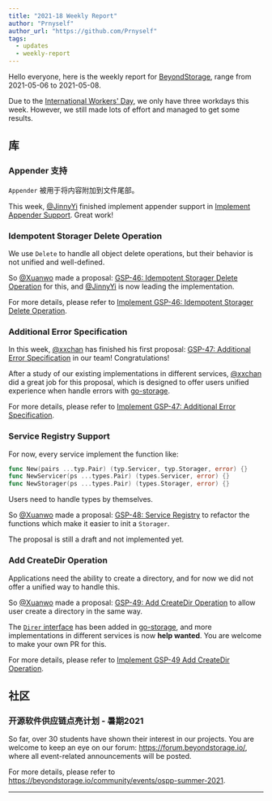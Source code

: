 ```yaml
---
title: "2021-18 Weekly Report"
author: "Prnyself"
author_url: "https://github.com/Prnyself"
tags:
  - updates
  - weekly-report
---
```


Hello everyone, here is the weekly report for [BeyondStorage](https://beyondstorage.io), range from 2021-05-06 to 2021-05-08.

Due to the [International Workers' Day](https://en.wikipedia.org/wiki/International_Workers%27_Day), we only have three workdays this week. However, we still made lots of effort and managed to get some results.

## 库

### Appender 支持

`Appender` 被用于将内容附加到文件尾部。

This week, [@JinnyYi][] finished implement appender support in [Implement Appender Support](https://github.com/beyondstorage/go-storage/issues/529). Great work!

### Idempotent Storager Delete Operation

We use `Delete` to handle all object delete operations, but their behavior is not unified and well-defined.

So [@Xuanwo][] made a proposal: [GSP-46: Idempotent Storager Delete Operation](https://github.com/beyondstorage/specs/blob/master/rfcs/46-idempotent-delete.md) for this, and [@JinnyYi][] is now leading the implementation.

For more details, please refer to [Implement GSP-46: Idempotent Storager Delete Operation](https://github.com/beyondstorage/go-storage/issues/554).

### Additional Error Specification

In this week, [@xxchan][] has finished his first proposal: [GSP-47: Additional Error Specification](https://github.com/beyondstorage/specs/blob/master/rfcs/47-additional-error-specification.md) in our team! Congratulations!

After a study of our existing implementations in different services, [@xxchan][] did a great job for this proposal, which is designed to offer users unified experience when handle errors with [go-storage][].

For more details, please refer to [Implement GSP-47: Additional Error Specification](https://github.com/beyondstorage/go-storage/issues/558).

### Service Registry Support

For now, every service implement the function like:

```go
func New(pairs ...typ.Pair) (typ.Servicer, typ.Storager, error) {}
func NewServicer(ps ...types.Pair) (types.Servicer, error) {}
func NewStorager(ps ...types.Pair) (types.Storager, error) {}
```

Users need to handle types by themselves.

So [@Xuanwo][] made a proposal: [GSP-48: Service Registry](https://github.com/beyondstorage/specs/blob/master/rfcs/48-service-registry.md) to refactor the functions which make it easier to init a `Storager`.

The proposal is still a draft and not implemented yet.

### Add CreateDir Operation

Applications need the ability to create a directory, and for now we did not offer a unified way to handle this.

So [@Xuanwo][] made a proposal: [GSP-49: Add CreateDir Operation](https://github.com/beyondstorage/specs/blob/master/rfcs/49-add-create-dir-operation.md) to allow user create a directory in the same way.

The [`Direr` interface](https://github.com/beyondstorage/go-storage/blob/master/types/operation.generated.go#L166) has been added in [go-storage][], and more implementations in different services is now **help wanted**. You are welcome to make your own PR for this.

For more details, please refer to [Implement GSP-49 Add CreateDir Operation](https://github.com/beyondstorage/go-storage/issues/560).

## 社区

### 开源软件供应链点亮计划 - 暑期2021

So far, over 30 students have shown their interest in our projects. You are welcome to keep an eye on our forum: <https://forum.beyondstorage.io/>, where all event-related announcements will be posted.

For more details, please refer to <https://beyondstorage.io/community/events/ospp-summer-2021>.

---

[go-storage]: https://github.com/beyondstorage/go-storage

[@JinnyYi]: https://github.com/JinnyYi

[@Xuanwo]: https://github.com/Xuanwo

[@xxchan]: https://github.com/xxchan